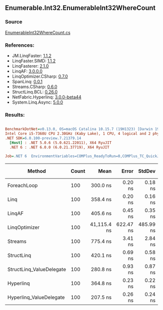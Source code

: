 ﻿## Enumerable.Int32.EnumerableInt32WhereCount

### Source
[EnumerableInt32WhereCount.cs](../LinqBenchmarks/Enumerable/Int32/EnumerableInt32WhereCount.cs)

### References:
- JM.LinqFaster: [1.1.2](https://www.nuget.org/packages/JM.LinqFaster/1.1.2)
- LinqFaster.SIMD: [1.1.2](https://www.nuget.org/packages/LinqFaster.SIMD/1.0.3)
- LinqFasterer: [2.1.0](https://www.nuget.org/packages/LinqFasterer/2.1.0)
- LinqAF: [3.0.0.0](https://www.nuget.org/packages/LinqAF/3.0.0.0)
- LinqOptimizer.CSharp: [0.7.0](https://www.nuget.org/packages/LinqOptimizer.CSharp/0.7.0)
- SpanLinq: [0.0.1](https://www.nuget.org/packages/SpanLinq/0.0.1)
- Streams.CSharp: [0.6.0](https://www.nuget.org/packages/Streams.CSharp/0.6.0)
- StructLinq.BCL: [0.26.0](https://www.nuget.org/packages/StructLinq/0.26.0)
- NetFabric.Hyperlinq: [3.0.0-beta44](https://www.nuget.org/packages/NetFabric.Hyperlinq/3.0.0-beta44)
- System.Linq.Async: [5.0.0](https://www.nuget.org/packages/System.Linq.Async/5.0.0)

### Results:
``` ini

BenchmarkDotNet=v0.13.0, OS=macOS Catalina 10.15.7 (19H1323) [Darwin 19.6.0]
Intel Core i5-7360U CPU 2.30GHz (Kaby Lake), 1 CPU, 4 logical and 2 physical cores
.NET SDK=6.0.100-preview.7.21379.14
  [Host] : .NET 5.0.6 (5.0.621.22011), X64 RyuJIT
  .NET 6 : .NET 6.0.0 (6.0.21.37719), X64 RyuJIT

Job=.NET 6  EnvironmentVariables=COMPlus_ReadyToRun=0,COMPlus_TC_QuickJitForLoops=1,COMPlus_TieredPGO=1  Runtime=.NET 6.0  

```
|                   Method | Count |        Mean |     Error |    StdDev |          Ratio | RatioSD |  Gen 0 | Gen 1 | Gen 2 | Allocated |
|------------------------- |------ |------------:|----------:|----------:|---------------:|--------:|-------:|------:|------:|----------:|
|              ForeachLoop |   100 |    300.0 ns |   0.20 ns |   0.18 ns |       baseline |         | 0.0191 |     - |     - |      40 B |
|                     Linq |   100 |    358.4 ns |   0.20 ns |   0.16 ns |   1.19x slower |   0.00x | 0.0191 |     - |     - |      40 B |
|                   LinqAF |   100 |    405.6 ns |   0.45 ns |   0.35 ns |   1.35x slower |   0.00x | 0.0191 |     - |     - |      40 B |
|            LinqOptimizer |   100 | 41,115.4 ns | 622.47 ns | 485.99 ns | 137.08x slower |   1.62x | 9.7046 |     - |     - |  20,389 B |
|                  Streams |   100 |    775.4 ns |   3.41 ns |   2.84 ns |   2.59x slower |   0.01x | 0.1907 |     - |     - |     400 B |
|               StructLinq |   100 |    420.1 ns |   0.69 ns |   0.58 ns |   1.40x slower |   0.00x | 0.0458 |     - |     - |      96 B |
| StructLinq_ValueDelegate |   100 |    280.8 ns |   0.93 ns |   0.87 ns |   1.07x faster |   0.00x | 0.0191 |     - |     - |      40 B |
|                Hyperlinq |   100 |    364.8 ns |   0.23 ns |   0.22 ns |   1.22x slower |   0.00x | 0.0191 |     - |     - |      40 B |
|  Hyperlinq_ValueDelegate |   100 |    207.5 ns |   0.26 ns |   0.24 ns |   1.45x faster |   0.00x | 0.0191 |     - |     - |      40 B |
